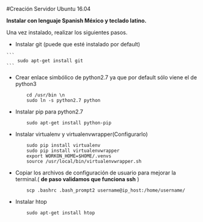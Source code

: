 #Creación Servidor Ubuntu 16.04

**Instalar con lenguaje Spanish México y teclado latino.**

Una vez instalado, realizar los siguientes pasos.

*	 Instalar git (puede que esté instalado por default)

	```
	 	sudo apt-get install git
	```
    
*	Crear enlace simbólico de python2.7 ya que por default sólo viene el de python3

	```
		cd /usr/bin \n
        sudo ln -s python2.7 python
	```

*	Instalar pip para python2.7

	```
		sudo apt-get install python-pip
	```
	
*	Instalar virtualenv y virtualenvwrapper(Configurarlo)

	```
        sudo pip install virtualenv
        sudo pip install virtualenvwrapper
        export WORKON_HOME=$HOME/.venvs 
        source /usr/local/bin/virtualenvwrapper.sh
	```

*	Copiar los archivos de configuración de usuario para mejorar la terminal.( **de paso validamos que funciona ssh** )

	```
		scp .bashrc .bash_prompt2 username@ip_host:/home/username/
	```

*	Instalar htop

	```
		sudo apt-get install htop
	```
